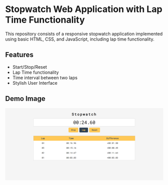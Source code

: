 # Stopwatch Web Application with Lap Time Functionality

This repository consists of a responsive stopwatch application implemented using basic HTML, CSS, and JavaScript, including lap time functionality.

## Features

 - Start/Stop/Reset
 - Lap Time functionality
 - Time interval between two laps
 - Stylish User Interface

## Demo Image

![Stopwatch Web Application using Simple JS](https://raw.githubusercontent.com/bathrivijay05/PRODIGY_WD_02/main/screenshot.png)
